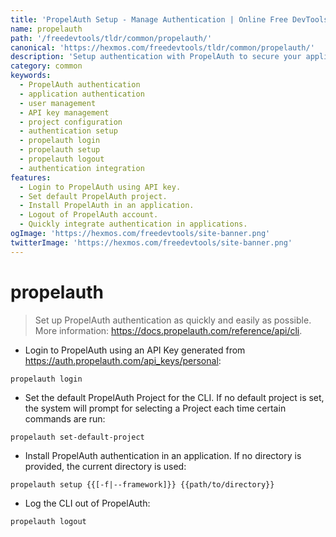 ```yaml
---
title: 'PropelAuth Setup - Manage Authentication | Online Free DevTools by Hexmos'
name: propelauth
path: '/freedevtools/tldr/common/propelauth/'
canonical: 'https://hexmos.com/freedevtools/tldr/common/propelauth/'
description: 'Setup authentication with PropelAuth to secure your applications. Quickly login, configure projects, and install authentication easily. Free online tool, no registration required.'
category: common
keywords:
  - PropelAuth authentication
  - application authentication
  - user management
  - API key management
  - project configuration
  - authentication setup
  - propelauth login
  - propelauth setup
  - propelauth logout
  - authentication integration
features:
  - Login to PropelAuth using API key.
  - Set default PropelAuth project.
  - Install PropelAuth in an application.
  - Logout of PropelAuth account.
  - Quickly integrate authentication in applications.
ogImage: 'https://hexmos.com/freedevtools/site-banner.png'
twitterImage: 'https://hexmos.com/freedevtools/site-banner.png'
---
```


# propelauth

> Set up PropelAuth authentication as quickly and easily as possible.
> More information: <https://docs.propelauth.com/reference/api/cli>.

- Login to PropelAuth using an API Key generated from <https://auth.propelauth.com/api_keys/personal>:

`propelauth login`

- Set the default PropelAuth Project for the CLI. If no default project is set, the system will prompt for selecting a Project each time certain commands are run:

`propelauth set-default-project`

- Install PropelAuth authentication in an application. If no directory is provided, the current directory is used:

`propelauth setup {{[-f|--framework]}} {{path/to/directory}}`

- Log the CLI out of PropelAuth:

`propelauth logout`
